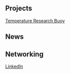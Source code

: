 ## Projects

[Temperature Research Buoy](/pages/buoy.md)

## News


## Networking

[LinkedIn](https://www.linkedin.com/in/williamalexanderpatterson/)  
